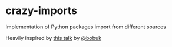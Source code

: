 # crazy-imports

Implementation of Python packages import from different sources 

Heavily inspired by [this talk](https://youtu.be/CWZVNgStgbI) by [@bobuk](https://github.com/bobuk) 
